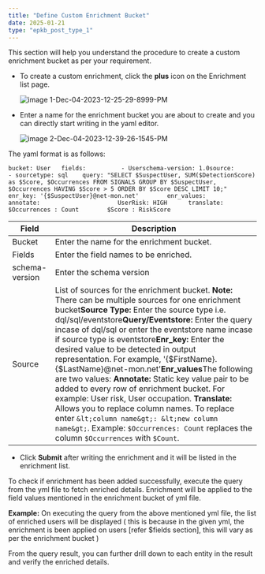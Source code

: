 ```yaml
---
title: "Define Custom Enrichment Bucket"
date: 2025-01-21
type: "epkb_post_type_1"
---
```


  
This section will help you understand the procedure to create a custom enrichment bucket as per your requirement.

- To create a custom enrichment, click the **plus** icon on the Enrichment list page.  
      
    ![image 1-Dec-04-2023-12-25-29-8999-PM](images/image%201-Dec-04-2023-12-25-29-8999-PM.jpg)  
      
    

- Enter a name for the enrichment bucket you are about to create and you can directly start writing in the yaml editor.  
      
    ![image 2-Dec-04-2023-12-39-26-1545-PM](images/image%202-Dec-04-2023-12-39-26-1545-PM.jpg)

The yaml format is as follows:

```
bucket: User   fields:          - Userschema-version: 1.0source:         - sourcetype: sql    query: "SELECT $SuspectUser, SUM($DetectionScore) as $Score, $Occurrences FROM SIGNALS GROUP BY $SuspectUser, $Occurrences HAVING $Score > 5 ORDER BY $Score DESC LIMIT 10;"    enr_key: '{$SuspectUser}@net-mon.net'        enr_values:      annotate:                      UserRisk: HIGH      translate:                     $Occurrences : Count        $Score : RiskScore
```

| **Field** | **Description** |
| --- | --- |
| Bucket | Enter the name for the enrichment bucket. |
| Fields | Enter the field names to be enriched. |
| schema-version | Enter the schema version |
| Source | List of sources for the enrichment bucket. **Note:** There can be multiple sources for one enrichment bucket**Source Type:** Enter the source type i.e. dql/sql/eventstore**Query/Eventstore:** Enter the query incase of dql/sql or enter the eventstore name incase if source type is eventstore**Enr\_key:** Enter the desired value to be detected in output representation. For example, '{$FirstName}.{$LastName}@net-mon.net'**Enr\_values**The following are two values: **Annotate:** Static key value pair to be added to every row of enrichment bucket. For example: User risk, User occupation. **Translate:** Allows you to replace column names. To replace enter `&lt;column name&gt;: &lt;new column name&gt;`. Example: `$Occurrences: Count` replaces the column `$Occurrences` with `$Count`. |

- Click **Submit** after writing the enrichment and it will be listed in the enrichment list.

To check if enrichment has been added successfully, execute the query from the yml file to fetch enriched details. Enrichment will be applied to the field values mentioned in the enrichment bucket of yml file.

**Example:** On executing the query from the above mentioned yml file, the list of enriched users will be displayed ( this is because in the given yml, the enrichment is been applied on users \[refer $fields section\], this will vary as per the enrichment bucket )

From the query result, you can further drill down to each entity in the result and verify the enriched details.
